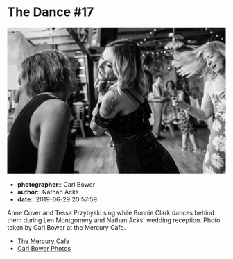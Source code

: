 # The Dance #17

![Anne Cover and Tessa Przybyski sing while Bonnie Clark dances behind them](assets/2019-06-29-set-4-the-dance-17.webp)

* **photographer**:: Carl Bower  
* **author**:: Nathan Acks  
* **date**:: 2019-06-29 20:57:59

Anne Cover and Tessa Przybyski sing while Bonnie Clark dances behind them during Len Montgomery and Nathan Acks' wedding reception. Photo taken by Carl Bower at the Mercury Cafe.

* [The Mercury Cafe](http://mercurycafe.com)
* [Carl Bower Photos](https://carlbowerphotos.com)
